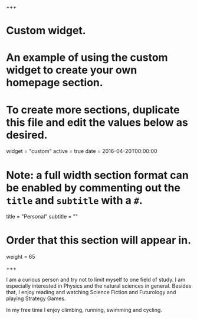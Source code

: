 +++
# Custom widget.
# An example of using the custom widget to create your own homepage section.
# To create more sections, duplicate this file and edit the values below as desired.
widget = "custom"
active = true
date = 2016-04-20T00:00:00

# Note: a full width section format can be enabled by commenting out the `title` and `subtitle` with a `#`.
title = "Personal"
subtitle = ""

# Order that this section will appear in.
weight = 65

+++

I am a curious person and try not to limit myself to one field of study. I am especially interested in Physics and the natural sciences in general. Besides that, I enjoy reading and watching Science Fiction and Futurology and playing Strategy Games.

In my free time I enjoy climbing, running, swimming and cycling.
